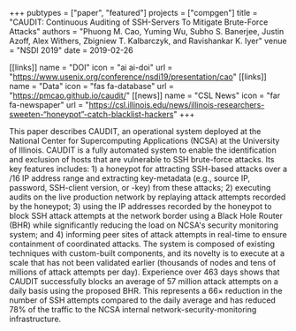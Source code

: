 +++
pubtypes = ["paper", "featured"]
projects = ["compgen"]
title = "CAUDIT: Continuous Auditing of SSH-Servers To Mitigate Brute-Force Attacks"
authors = "Phuong M. Cao, Yuming Wu, Subho S. Banerjee, Justin Azoff, Alex Withers, Zbigniew T. Kalbarczyk, and Ravishankar K. Iyer"
venue = "NSDI 2019"
date = 2019-02-26

[[links]]
  name = "DOI"
  icon = "ai ai-doi"
  url = "https://www.usenix.org/conference/nsdi19/presentation/cao"
[[links]]
  name = "Data"
  icon = "fas fa-database"
  url = "https://pmcao.github.io/caudit/"
[[news]]
  name = "CSL News"
  icon = "far fa-newspaper"
  url = "https://csl.illinois.edu/news/illinois-researchers-sweeten-“honeypot”-catch-blacklist-hackers"
+++

This paper describes CAUDIT, an operational system deployed at the National Center for
Supercomputing Applications (NCSA) at the University of Illinois. CAUDIT is a fully
automated system to enable the identification and exclusion of hosts that are vulnerable
to SSH brute-force attacks. Its key features includes: 1) a honeypot for attracting
SSH-based attacks over a /16 IP address range and extracting key-metadata (e.g., source
IP, password, SSH-client version, or -key) from these attacks; 2) executing audits on the
live production network by replaying attack attempts recorded by the honeypot; 3) using
the IP addresses recorded by the honeypot to block SSH attack attempts at the network
border using a Black Hole Router (BHR) while significantly reducing the load on NCSA's
security monitoring system; and 4) informing peer sites of attack attempts in real-time
to ensure containment of coordinated attacks. The system is composed of existing techniques
with custom-built components, and its novelty is to execute at a scale that has not been
validated earlier (thousands of nodes and tens of millions of attack attempts per day).
Experience over 463 days shows that CAUDIT successfully blocks an average of 57 million
attack attempts on a daily basis using the proposed BHR. This represents a 66× reduction
in the number of SSH attempts compared to the daily average and has reduced 78% of the
traffic to the NCSA internal network-security-monitoring infrastructure.
